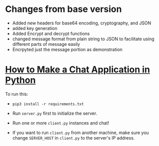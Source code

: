 # Changes from base version
- Added new headers for base64 encoding, cryptography, and JSON
- added key generation
- Added Encrypt and decrypt functions
- changed message format from plain string to JSON to facilitate using different parts of message easily
- Encrpyted just the message portion as demonstration

# [How to Make a Chat Application in Python](https://www.thepythoncode.com/article/make-a-chat-room-application-in-python)
To run this:
- `pip3 install -r requirements.txt`
- Run `server.py` first to initialize the server.
- Run one or more `client.py` instances and chat!

- If you want to run `client.py` from another machine, make sure you change `SERVER_HOST` in `client.py` to the server's IP address.

